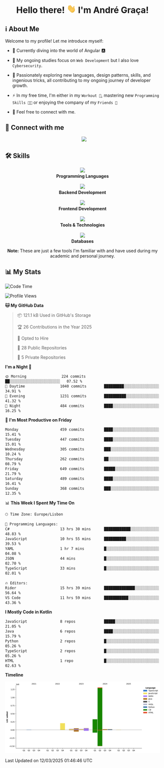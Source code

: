 <h1 align="center">Hello there! <img src="https://raw.githubusercontent.com/ABSphreak/ABSphreak/master/gifs/Hi.gif" width="30"> I'm André Graça!</h1>

## ℹ️ About Me

Welcome to my profile! Let me introduce myself:

- 🔭 Currently diving into the world of Angular 🅰️

- 🌱 My ongoing studies focus on `Web Development` but I also love `Cybersecurity`.
 
- 🚀 Passionately exploring new languages, design patterns, skills, and ingenious tricks, all contributing to my ongoing journey of developer growth.

- ⚡ In my free time, I'm either in my `Workout 💪`, mastering new `Programming Skills 👨‍💻` or enjoying the company of my `Friends 👥`

- 💬 Feel free to connect with me.

## 🤝 Connect with me

<p align="center">
  <a style="margin-left: 10px;" target="_blank" href="mailto:andre.graca.2001@gmail.com">
    <img width="50px" src="https://static.vecteezy.com/system/resources/previews/022/484/516/non_2x/google-mail-gmail-icon-logo-symbol-free-png.png">
  </a>
</p>

## 🛠️ Skills

<div align="center">
  <p align="center">
    <img src="https://skillicons.dev/icons?i=kotlin,java,js,ts,python,c&perline=6" /><br/>
    <b>Programming Languages</b><br/><br/>
    <img src="https://skillicons.dev/icons?i=spring,nodejs,express&perline=5" /><br/>
    <b>Backend Development</b><br/><br/>
    <img src="https://skillicons.dev/icons?i=react,nextjs,html,css,bootstrap,tailwind&perline=6" /><br/>
    <b>Frontend Development</b><br/><br/>
    <img src="https://skillicons.dev/icons?i=docker,linux,bash,git,github,androidstudio,jenkins,postman&perline=9" /><br/>
    <b>Tools & Technologies</b><br/><br/>
    <img src="https://skillicons.dev/icons?i=postgres,mongodb&perline=2" /><br/>
    <b>Databases</b>
  </p> 
  <p align="center"><b>Note:</b> These are just a few tools I'm familiar with and have used during my academic and personal journey.</p>
</div>

## 📊 My Stats

<!--START_SECTION:waka-->
![Code Time](http://img.shields.io/badge/Code%20Time-1%2C812%20hrs%2059%20mins-blue)

![Profile Views](http://img.shields.io/badge/Profile%20Views-0-blue)

**🐱 My GitHub Data** 

> 📦 121.1 kB Used in GitHub's Storage 
 > 
> 🏆 26 Contributions in the Year 2025
 > 
> 💼 Opted to Hire
 > 
> 📜 28 Public Repositories 
 > 
> 🔑 5 Private Repositories 
 > 
**I'm a Night 🦉** 

```text
🌞 Morning                224 commits         ██░░░░░░░░░░░░░░░░░░░░░░░   07.52 % 
🌆 Daytime                1040 commits        █████████░░░░░░░░░░░░░░░░   34.91 % 
🌃 Evening                1231 commits        ██████████░░░░░░░░░░░░░░░   41.32 % 
🌙 Night                  484 commits         ████░░░░░░░░░░░░░░░░░░░░░   16.25 % 
```
📅 **I'm Most Productive on Friday** 

```text
Monday                   459 commits         ████░░░░░░░░░░░░░░░░░░░░░   15.41 % 
Tuesday                  447 commits         ████░░░░░░░░░░░░░░░░░░░░░   15.01 % 
Wednesday                305 commits         ███░░░░░░░░░░░░░░░░░░░░░░   10.24 % 
Thursday                 262 commits         ██░░░░░░░░░░░░░░░░░░░░░░░   08.79 % 
Friday                   649 commits         █████░░░░░░░░░░░░░░░░░░░░   21.79 % 
Saturday                 489 commits         ████░░░░░░░░░░░░░░░░░░░░░   16.41 % 
Sunday                   368 commits         ███░░░░░░░░░░░░░░░░░░░░░░   12.35 % 
```


📊 **This Week I Spent My Time On** 

```text
🕑︎ Time Zone: Europe/Lisbon

💬 Programming Languages: 
C#                       13 hrs 30 mins      ████████████░░░░░░░░░░░░░   48.83 % 
JavaScript               10 hrs 55 mins      ██████████░░░░░░░░░░░░░░░   39.53 % 
YAML                     1 hr 7 mins         █░░░░░░░░░░░░░░░░░░░░░░░░   04.08 % 
JSON                     44 mins             █░░░░░░░░░░░░░░░░░░░░░░░░   02.70 % 
TypeScript               33 mins             █░░░░░░░░░░░░░░░░░░░░░░░░   02.01 % 

🔥 Editors: 
Rider                    15 hrs 39 mins      ██████████████░░░░░░░░░░░   56.64 % 
VS Code                  11 hrs 59 mins      ███████████░░░░░░░░░░░░░░   43.36 % 
```

**I Mostly Code in Kotlin** 

```text
JavaScript               8 repos             █████░░░░░░░░░░░░░░░░░░░░   21.05 % 
Java                     6 repos             ████░░░░░░░░░░░░░░░░░░░░░   15.79 % 
Python                   2 repos             █░░░░░░░░░░░░░░░░░░░░░░░░   05.26 % 
TypeScript               2 repos             █░░░░░░░░░░░░░░░░░░░░░░░░   05.26 % 
HTML                     1 repo              █░░░░░░░░░░░░░░░░░░░░░░░░   02.63 % 
```



**Timeline**

![Lines of Code chart](https://raw.githubusercontent.com/AndreGraca3/AndreGraca3/main/assets/bar_graph.png)


 Last Updated on 12/03/2025 01:46:46 UTC
<!--END_SECTION:waka-->
